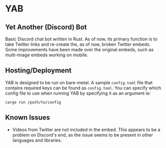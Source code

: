 # YAB
## Yet Another (Discord) Bot

Basic Discord chat bot written in Rust. As of now, its primary function is to 
take Twitter links and re-create the, as of now, broken Twitter embeds. Some 
improvements have been made over the original embeds, such as multi-image 
embeds working on mobile.

## Hosting/Deployment

YAB is designed to be run on bare-metal. A sample ``config.toml`` file that 
contains required keys can be found as ``config.toml``. You can specify which 
config file to use when running YAB by specifying it as an argument ie:

```
cargo run /path/to/config
```

## Known Issues

* Videos from Twitter are not included in the embed. This appears to be a 
problem on Discord's end, as the issue seems to be present in other languages 
and libraries.
